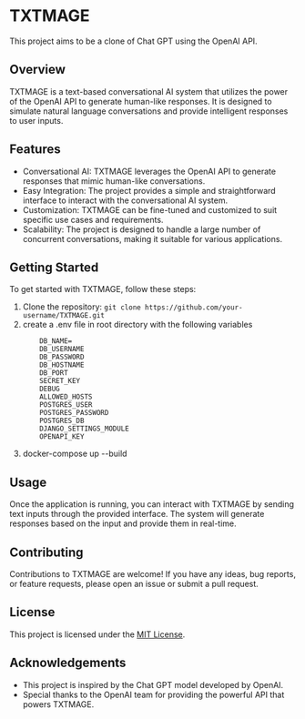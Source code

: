 # TXTMAGE

This project aims to be a clone of Chat GPT using the OpenAI API.

## Overview

TXTMAGE is a text-based conversational AI system that utilizes the power of the OpenAI API to generate human-like responses. It is designed to simulate natural language conversations and provide intelligent responses to user inputs.

## Features

- Conversational AI: TXTMAGE leverages the OpenAI API to generate responses that mimic human-like conversations.
- Easy Integration: The project provides a simple and straightforward interface to interact with the conversational AI system.
- Customization: TXTMAGE can be fine-tuned and customized to suit specific use cases and requirements.
- Scalability: The project is designed to handle a large number of concurrent conversations, making it suitable for various applications.

## Getting Started

To get started with TXTMAGE, follow these steps:

1. Clone the repository: `git clone https://github.com/your-username/TXTMAGE.git`
2. create a .env file in root directory with the following variables
    ```
        DB_NAME=
        DB_USERNAME
        DB_PASSWORD
        DB_HOSTNAME
        DB_PORT
        SECRET_KEY
        DEBUG
        ALLOWED_HOSTS
        POSTGRES_USER
        POSTGRES_PASSWORD
        POSTGRES_DB
        DJANGO_SETTINGS_MODULE
        OPENAPI_KEY
    ```
3. docker-compose up --build

## Usage

Once the application is running, you can interact with TXTMAGE by sending text inputs through the provided interface. The system will generate responses based on the input and provide them in real-time.

## Contributing

Contributions to TXTMAGE are welcome! If you have any ideas, bug reports, or feature requests, please open an issue or submit a pull request.

## License

This project is licensed under the [MIT License](LICENSE).

## Acknowledgements

- This project is inspired by the Chat GPT model developed by OpenAI.
- Special thanks to the OpenAI team for providing the powerful API that powers TXTMAGE.
